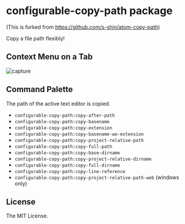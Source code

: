 # configurable-copy-path package

(This is forked from https://github.com/s-shin/atom-copy-path)

Copy a file path flexibly!

## Context Menu on a Tab

![capture](https://raw.githubusercontent.com/jacaetevha/configurable-copy-path/master/capture.png)

## Command Palette

The path of the active text editor is copied.

* `configurable-copy-path:copy-after-path`
* `configurable-copy-path:copy-basename`
* `configurable-copy-path:copy-extension`
* `configurable-copy-path:copy-basename-wo-extension`
* `configurable-copy-path:copy-project-relative-path`
* `configurable-copy-path:copy-full-path`
* `configurable-copy-path:copy-base-dirname`
* `configurable-copy-path:copy-project-relative-dirname`
* `configurable-copy-path:copy-full-dirname`
* `configurable-copy-path:copy-line-reference`
* `configurable-copy-path:copy-project-relative-path-web` (windows only)

## License

The MIT License.
